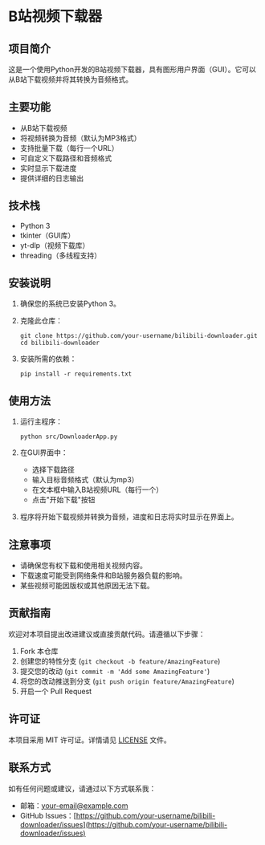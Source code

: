 # B站视频下载器

## 项目简介

这是一个使用Python开发的B站视频下载器，具有图形用户界面（GUI）。它可以从B站下载视频并将其转换为音频格式。

## 主要功能

- 从B站下载视频
- 将视频转换为音频（默认为MP3格式）
- 支持批量下载（每行一个URL）
- 可自定义下载路径和音频格式
- 实时显示下载进度
- 提供详细的日志输出

## 技术栈

- Python 3
- tkinter（GUI库）
- yt-dlp（视频下载库）
- threading（多线程支持）

## 安装说明

1. 确保您的系统已安装Python 3。

2. 克隆此仓库：
   ```
   git clone https://github.com/your-username/bilibili-downloader.git
   cd bilibili-downloader
   ```

3. 安装所需的依赖：
   ```
   pip install -r requirements.txt
   ```

## 使用方法

1. 运行主程序：
   ```
   python src/DownloaderApp.py
   ```

2. 在GUI界面中：
   - 选择下载路径
   - 输入目标音频格式（默认为mp3）
   - 在文本框中输入B站视频URL（每行一个）
   - 点击"开始下载"按钮

3. 程序将开始下载视频并转换为音频，进度和日志将实时显示在界面上。

## 注意事项

- 请确保您有权下载和使用相关视频内容。
- 下载速度可能受到网络条件和B站服务器负载的影响。
- 某些视频可能因版权或其他原因无法下载。

## 贡献指南

欢迎对本项目提出改进建议或直接贡献代码。请遵循以下步骤：

1. Fork 本仓库
2. 创建您的特性分支 (`git checkout -b feature/AmazingFeature`)
3. 提交您的改动 (`git commit -m 'Add some AmazingFeature'`)
4. 将您的改动推送到分支 (`git push origin feature/AmazingFeature`)
5. 开启一个 Pull Request

## 许可证

本项目采用 MIT 许可证。详情请见 [LICENSE](LICENSE) 文件。

## 联系方式

如有任何问题或建议，请通过以下方式联系我：

- 邮箱：your-email@example.com
- GitHub Issues：[https://github.com/your-username/bilibili-downloader/issues](https://github.com/your-username/bilibili-downloader/issues)
